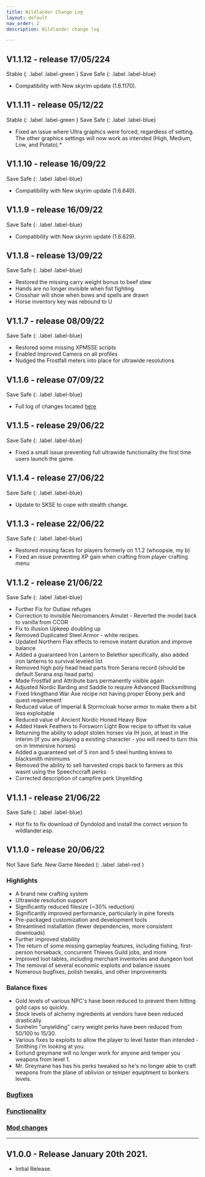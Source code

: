 ```yaml
---
title: Wildlander Change Log
layout: default
nav_order: 2
description: Wildlander change log

---
```


## V1.1.12 - release 17/05/224

Stable 
{: .label .label-green } 
Save Safe 
{: .label .label-blue}


* Compatibility with New skyrim update (1.6.1170).

## V1.1.11 - release 05/12/22 

Stable 
{: .label .label-green } 
Save Safe 
{: .label .label-blue}


* Fixed an issue where Ultra graphics were forced, regardless of setting. The other graphics settings will now work as intended (High, Medium, Low, and Potato).*

## V1.1.10 - release 16/09/22 

Save Safe 
{: .label .label-blue}

* Compatibility with New skyrim update (1.6.640).

## V1.1.9 - release 16/09/22 

Save Safe 
{: .label .label-blue}

* Compatibility with New skyrim update (1.6.629).

## V1.1.8 - release 13/09/22 

Save Safe 
{: .label .label-blue}

* Restored the missing carry weight bonus to beef stew
* Hands are no longer invisible when fist fighting
* Crosshair will show when bows and spells are drawn
* Horse inventory key was rebound to U

## V1.1.7 - release 08/09/22 

Save Safe 
{: .label .label-blue}

* Restored some missing XPMSSE scripts
* Enabled Improved Camera on all profiles
* Nudged the Frostfall meters into place for ultrawide resolutions

## V1.1.6 - release 07/09/22 

Save Safe 
{: .label .label-blue}

* Full log of changes located [here](/14ModlistVersions/1.1.6-Release-Notes/)

## V1.1.5 - release 29/06/22 

Save Safe 
{: .label .label-blue}

* Fixed a small issue preventing full ultrawide functionality the first time users launch the game.

## V1.1.4 - release 27/06/22 

Save Safe 
{: .label .label-blue}

* Update to SKSE to cope with stealth change.

## V1.1.3 - release 22/06/22 

Save Safe 
{: .label .label-blue}

* Restored missing faces for players formerly on 1.1.2 (whoopsie, my b)
* Fixed an issue preventing XP gain when crafting from player crafting menu

## V1.1.2 - release 21/06/22 

Save Safe 
{: .label .label-blue}

* Further Fix for Outlaw refuges
* Correction to invisible Necromancers Amulet - Reverted the model back to vanilla from CCOR
* Fix to illusion Upkeep doubling up
* Removed Duplicated Steel Armor - white recipes.
* Updated Northern Flax effects to remove instant duration and improve balance
* Added a guaranteed Iron Lantern to Belethor specifically, also added iron lanterns to survival leveled list
* Removed high poly head head parts from Serana record (should be default Serana.esp head parts)
* Made Frostfall and Attribute bars permanently visible again
* Adjusted Nordic Barding and Saddle to require Advanced Blacksmithing
* Fixed Irkngthand War Axe recipe not having proper Ebony perk and quest requirement
* Reduced value of Imperial & Stormcloak horse armor to make them a bit less exploitable
* Reduced value of Ancient Nordic Honed Heavy Bow
* Added Hawk Feathers to Forsworn Light Bow recipe to offset its value
* Returning the ability to adopt stolen horses via IH json, at least in the interim (if you are playing a existing character - you will need to turn this on in Immersive horses)
* Added a guaranteed set of 5 iron and 5 steel hunting knives to blacksmith minimums
* Removed the ability to sell harvested crops back to farmers as this wasnt using the Speechccraft perks
* Corrected description of campfire perk Unyeilding


## V1.1.1 - release 21/06/22

Save Safe 
{: .label .label-blue}

* Hot fix to fix download of Dyndolod and install the correct version fo wildlander.esp.

## V1.1.0 - release 20/06/22

Not Save Safe. New Game Needed 
{: .label .label-red }

### Highlights  

* A brand new crafting system
* Ultrawide resolution support
* Significantly reduced filesize (~30% reduction)
* Significantly improved performance, particularly in pine forests
* Pre-packaged customization and development tools
* Streamlined installation (fewer dependencies, more consistent downloads)
* Further improved stability
* The return of some missing gameplay features, including fishing, first-person horseback, concurrent Thieves Guild jobs, and more
* Improved loot tables, including merchant inventories and dungeon loot
* The removal of several economic exploits and balance issues
* Numerous bugfixes, polish tweaks, and other improvements

### Balance fixes

* Gold levels of various NPC's have been reduced to prevent them hitting gold caps so quickly.
* Stock levels of alchemy ingredients at vendors have been reduced drastically.
* Sunhelm "unyielding" carry weight perks have been reduced from 50/100 to 15/30.
* Various fixes to exploits to allow the player to level faster than intended - Smithing i'm looking at you.
* Eorlund greymane will no longer work for anyone and temper you weapons from level 1.
* Mr. Greymane has has his perks tweaked so he's no longer able to craft weapons from the plane of oblivion or temper equiptment to bonkers levels.

### [Bugfixes](/14ModlistVersions/1.1-ReleaseNotes/#bug)
### [Functionality](/14ModlistVersions/1.1-ReleaseNotes/#Functionality)
### [Mod changes](/14ModlistVersions/1.1-ReleaseNotes/#mod-changes)

----

## V1.0.0 - Release January 20th 2021.

* Initial Release.
